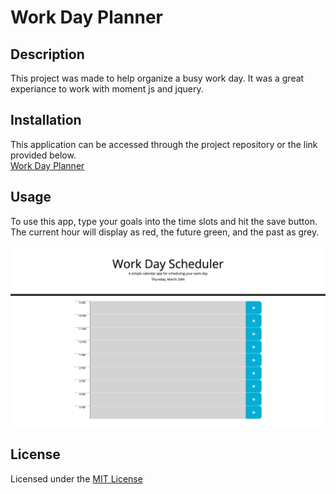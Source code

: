# Work Day Planner

## Description

This project was made to help organize a busy work day. It was a great experiance to work with moment js and jquery. 


## Installation

This application can be accessed through the project repository or the link provided below. <br>
[Work Day Planner](https://nhilde.github.io/workDayPlanner/)

## Usage

To use this app, type your goals into the time slots and hit the save button. The current hour will display as red, the 
future green, and the past as grey.

    
![Work Day Planner Image](./assets/images/plannerScreenshot.png)


## License

Licensed under the [MIT License](LICENSE)